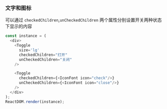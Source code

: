 ### 文字和图标

可以通过 `checkedChildren`,`unCheckedChildren` 两个属性分别设置开关两种状态下显示的内容

```js
const instance = (
  <div>
    <Toggle
      size='lg'
      checkedChildren="打开"
      unCheckedChildren="关闭"
    />

    <Toggle
      checkedChildren={<IconFont icon="check"/>}
      unCheckedChildren={<IconFont icon="close"/>}
    />
  </div>
);
ReactDOM.render(instance);
```
